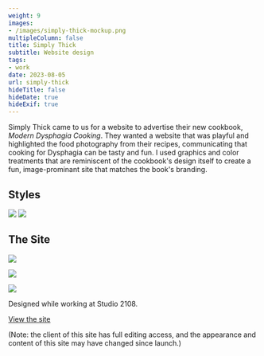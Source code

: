 ```yaml
---
weight: 9
images:
- /images/simply-thick-mockup.png
multipleColumn: false
title: Simply Thick
subtitle: Website design
tags:
- work
date: 2023-08-05
url: simply-thick
hideTitle: false
hideDate: true
hideExif: true
---
```


Simply Thick came to us for a website to advertise their new cookbook, *Modern Dysphagia Cooking*.  They wanted a website that was playful and highlighted the food photography from their recipes, communicating that cooking for Dysphagia can be tasty and fun. I used graphics and color treatments that are reminiscent of the cookbook's design itself to create a fun, image-prominant site that matches the book's branding.

## Styles

![](/images/simply-thick/st-colors.png)
![](/images/simply-thick/st-fonts.png)

## The Site

![](/images/simply-thick/home.png)

![](/images/simply-thick/about-the-authors.png)

![](/images/simply-thick/about-the-book.png)

Designed while working at Studio 2108.

[View the site](https://moderndysphagiacooking.com)

(Note: the client of this site has full editing access, and the appearance and content of this site may have changed since launch.)